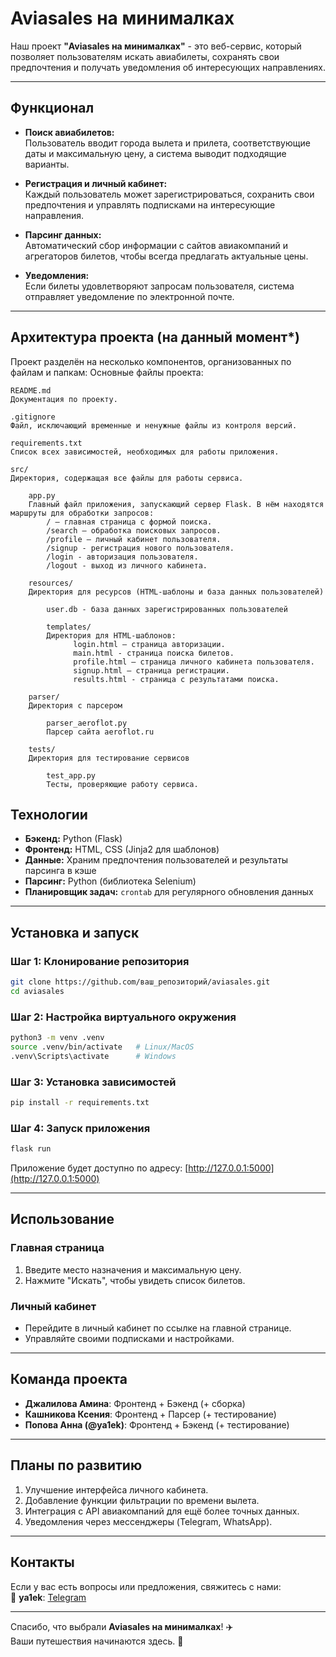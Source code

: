 # **Aviasales на минималках**

Наш проект **"Aviasales на минималках"** - это веб-сервис, который позволяет пользователям искать авиабилеты, сохранять свои предпочтения и получать уведомления об интересующих направлениях. 

---

## **Функционал**

- **Поиск авиабилетов:**  
  Пользователь вводит города вылета и прилета, соответствующие даты и максимальную цену, а система выводит подходящие варианты.
  
- **Регистрация и личный кабинет:**  
  Каждый пользователь может зарегистрироваться, сохранить свои предпочтения и управлять подписками на интересующие направления.

- **Парсинг данных:**  
  Автоматический сбор информации с сайтов авиакомпаний и агрегаторов билетов, чтобы всегда предлагать актуальные цены.

- **Уведомления:**  
  Если билеты удовлетворяют запросам пользователя, система отправляет уведомление по электронной почте.

---

## **Архитектура проекта** (на данный момент*)

Проект разделён на несколько компонентов, организованных по файлам и папкам:
Основные файлы проекта:

    README.md
    Документация по проекту. 

    .gitignore
    Файл, исключающий временные и ненужные файлы из контроля версий.

    requirements.txt
    Список всех зависимостей, необходимых для работы приложения.

    src/
    Директория, содержащая все файлы для работы сервиса.

        app.py
        Главный файл приложения, запускающий сервер Flask. В нём находятся маршруты для обработки запросов:
            / — главная страница с формой поиска.
            /search — обработка поисковых запросов.
            /profile — личный кабинет пользователя.
            /signup - регистрация нового пользователя.
            /login - авторизация пользователя.
            /logout - выход из личного кабинета.
    
        resources/
        Директория для ресурсов (HTML-шаблоны и база данных пользователей)

            user.db - база данных зарегистрированных пользователей
        
            templates/
            Директория для HTML-шаблонов:
                  login.html — страница авторизации.
                  main.html - страница поиска билетов.
                  profile.html — страница личного кабинета пользователя.
                  signup.html — страница регистрации.
                  results.html - страница с результатами поиска.

        parser/
        Директория с парсером

            parser_aeroflot.py
            Парсер сайта aeroflot.ru

        tests/
        Директория для тестирование сервисов

            test_app.py
            Тесты, проверяющие работу сервиса.



## **Технологии**

- **Бэкенд:** Python (Flask)
- **Фронтенд:** HTML, CSS (Jinja2 для шаблонов)
- **Данные:** Храним предпочтения пользователей и результаты парсинга в кэше
- **Парсинг:** Python (библиотекa Selenium)
- **Планировщик задач:** `crontab` для регулярного обновления данных

---

## **Установка и запуск**

### **Шаг 1: Клонирование репозитория**
```bash
git clone https://github.com/ваш_репозиторий/aviasales.git
cd aviasales
```

### **Шаг 2: Настройка виртуального окружения**
```bash
python3 -m venv .venv
source .venv/bin/activate   # Linux/MacOS
.venv\Scripts\activate      # Windows
```

### **Шаг 3: Установка зависимостей**
```bash
pip install -r requirements.txt
```

### **Шаг 4: Запуск приложения**
```bash
flask run
```

Приложение будет доступно по адресу: [http://127.0.0.1:5000](http://127.0.0.1:5000)

---

## **Использование**

### **Главная страница**
1. Введите место назначения и максимальную цену.
2. Нажмите "Искать", чтобы увидеть список билетов.

### **Личный кабинет**
- Перейдите в личный кабинет по ссылке на главной странице.
- Управляйте своими подписками и настройками.

---

## **Команда проекта**

- **Джалилова Амина**: Фронтенд + Бэкенд (+ сборка)
- **Кашникова Ксения**: Фронтенд + Парсер (+ тестирование)
- **Попова Анна (@ya1ek)**: Фронтенд + Бэкенд (+ тестирование)

---

## **Планы по развитию**

1. Улучшение интерфейса личного кабинета.
2. Добавление функции фильтрации по времени вылета.
3. Интеграция с API авиакомпаний для ещё более точных данных.
4. Уведомления через мессенджеры (Telegram, WhatsApp).

---

## **Контакты**

Если у вас есть вопросы или предложения, свяжитесь с нами:  
📧 **ya1ek**: [Telegram](https://t.me/ya1ek)

---

Спасибо, что выбрали **Aviasales на минималках**! ✈️  
Ваши путешествия начинаются здесь. 🚀
